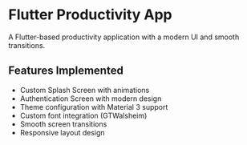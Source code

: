 # Flutter Productivity App

A Flutter-based productivity application with a modern UI and smooth transitions.

## Features Implemented

- Custom Splash Screen with animations
- Authentication Screen with modern design
- Theme configuration with Material 3 support
- Custom font integration (GTWalsheim)
- Smooth screen transitions
- Responsive layout design


